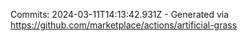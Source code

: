 Commits: 2024-03-11T14:13:42.931Z - Generated via https://github.com/marketplace/actions/artificial-grass
<br>
